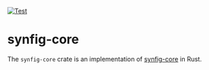 [![Test](https://github.com/eshikafe/synfig-rs/actions/workflows/rust.yml/badge.svg?branch=main)](https://github.com/eshikafe/synfig-rs/actions/workflows/rust.yml)

# synfig-core

The `synfig-core` crate is an implementation of [synfig-core](https://github.com/synfig/synfig/tree/master/synfig-core/src/synfig) in Rust.  
